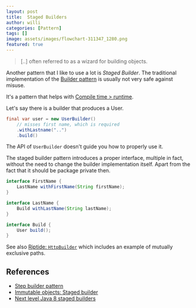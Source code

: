 ```yaml
---
layout: post
title:  Staged Builders
author: willi
categories: [Pattern]
tags: []
image: assets/images/flowchart-311347_1280.png
featured: true
---
```


> [..] often referred to as a wizard for building objects.

Another pattern that I like to use a lot is *Staged Builder*.
The traditional implementation of the [Builder pattern](https://en.wikipedia.org/wiki/Builder_pattern) is usually not very safe against misuse.

It's a pattern that helps with [Compile time > runtime](2020-12-12-compile-time-runtime.md).

Let's say there is a builder that produces a User.

```java
final var user = new UserBuilder()
    // misses first name, which is required
    .withLastname("..")
    .build()
```

The API of `UserBuilder` doesn't guide you how to properly use it.

The staged builder pattern introduces a proper interface, multiple in fact, without the need to change the builder implementation itself.
Apart from the fact that it should be package private then.

```java
interface FirstName {
    LastName withFirstName(String firstName);
}

interface LastName {
    Build withLastName(String lastName);
}

interface Build {
    User build();
}
```

See also [Riptide: `HttpBuilder`](https://github.com/zalando/riptide/blob/9b2fd49e9c54a387cca1549a6973bc5c946123b9/riptide-core/src/main/java/org/zalando/riptide/Http.java#L28) which includes an example of mutually exclusive paths.

## References

* [Step builder pattern](https://svlada.com/step-builder-pattern/)
* [Immutable objects: Staged builder](https://immutables.github.io/immutable.html#staged-builder)
* [Next level Java 8 staged builders](https://medium.com/linagora-engineering/next-level-java-8-staged-builders-602530f68b75)
